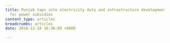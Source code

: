 ```yaml
---
title: Punjab taps into electricity duty and infrastructure development fund to pay
  for power subsidies
content_type: articles
breadcrumbs: articles
date: 2018-12-18 16:36:09 +0000

---
```

